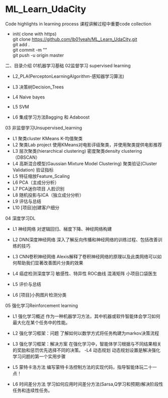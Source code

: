 # ML_Learn_UdaCity
  Code highlights in learning process
课程讲解过程中重要code collection

- init( clone with https)  
git clone https://github.com/lb01yeah/ML_Learn_UdaCity.git  
git add .  
git commit -m ""  
git push -u origin master 

二、目录介绍
01机器学习基础
02监督学习 supervised learning
 - L2_PLA(PerceptonLearningAlgorithm-感知器学习算法)

 - L3 决策树Decision_Trees

 - L4 Naive bayes

 - L5 SVM

 - L6 集成学习方法Bagging 和 Adaboost

03 非监督学习Unsupervised_learning
 - L1 聚类cluster 
   KMeans K-均值聚类
 - L2 聚类Lab project
   使用KMeans对电影评级聚类，并使用聚类提供电影推荐
 - L3 层次聚类(hierarchical clustering)
    密度聚类density clustering（DBSCAN）
 - L4 高斯混合模型(Gaussian Mixture Model Clustering)
    聚类验证(Cluster Validation)
    验证指标
 - L5 特征缩放Feature_Scaling
 - L6 PCA（主成分分析）
 - L7 PCA迷你项目
     人脸识别
 - L8 随机投影与ICA（独立成分分析）
 - L9 评估与总结
 - L10 [项目]创建客户细分
 
 04 深度学习DL
  - L1 神经网络
    对逻辑回归、梯度下降、神经网络构建
  - L2 DNN深度神经网络
    深入了解反向传播和神经网络的训练过程、包括改善训练的技巧
  - L3 CNN卷积神经网络
    Alexis解释了卷积神经网络的原理以及此类网络可以如何帮助我们显著改善图片分类的效果
  - L4 癌症检测深度学习
    敏感性、特异性
    ROC曲线
    混淆矩阵
    小项目口袋医生
  - L5 评价与总结
  
  - L6 [项目]小狗图片检测分类
 
 05 强化学习Reinforcement learning
 - L1 强化学习概述
   作为一种机器学习方法，其中机器或软件智能体会学习如何最大化在某个任务中的性能。
   
 - L2 强化学习框架：问题
   了解如何以数学方式将任务构建为markov决策流程
 - L3 强化学习框架：解决方案
   在强化学习中，智能体学习根据与不同结果相关的奖励和惩罚优先选择不同的决策。
 -L4 动态规划
    动态规划设置是解决强化学习问题的第一个实用步骤
 - L5 蒙特卡洛方法
    编写蒙特卡洛控制方法的实现代码，指导智能体玩二十一点！
 - L6 时间差分方法
    学习如何应用时间差分方法(Sarsa,Q学习和预期)解决阶段性任务和连续性任务。
    
    
  
 

